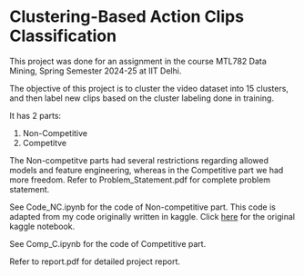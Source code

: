 # Clustering-Based Action Clips Classification  
This project was done for an assignment in the course MTL782 Data Mining, Spring Semester 2024-25 at IIT Delhi.

The objective of this project is to cluster the video dataset into 15 clusters, and then label new clips based on the cluster labeling done in training.

It has 2 parts: 
1) Non-Competitive
2) Competitve  

The Non-competitve parts had several restrictions regarding allowed models and feature engineering, whereas in the Competitive part we had more freedom. Refer to Problem_Statement.pdf for complete problem statement.  

See Code_NC.ipynb for the code of Non-competitive part. This code is adapted from my code originally written in kaggle. Click [here](https://www.kaggle.com/code/rudranilnaskar/noncomp-action-classification) for the original kaggle notebook.

See Comp_C.ipynb for the code of Competitive part.

Refer to report.pdf for detailed project report.
